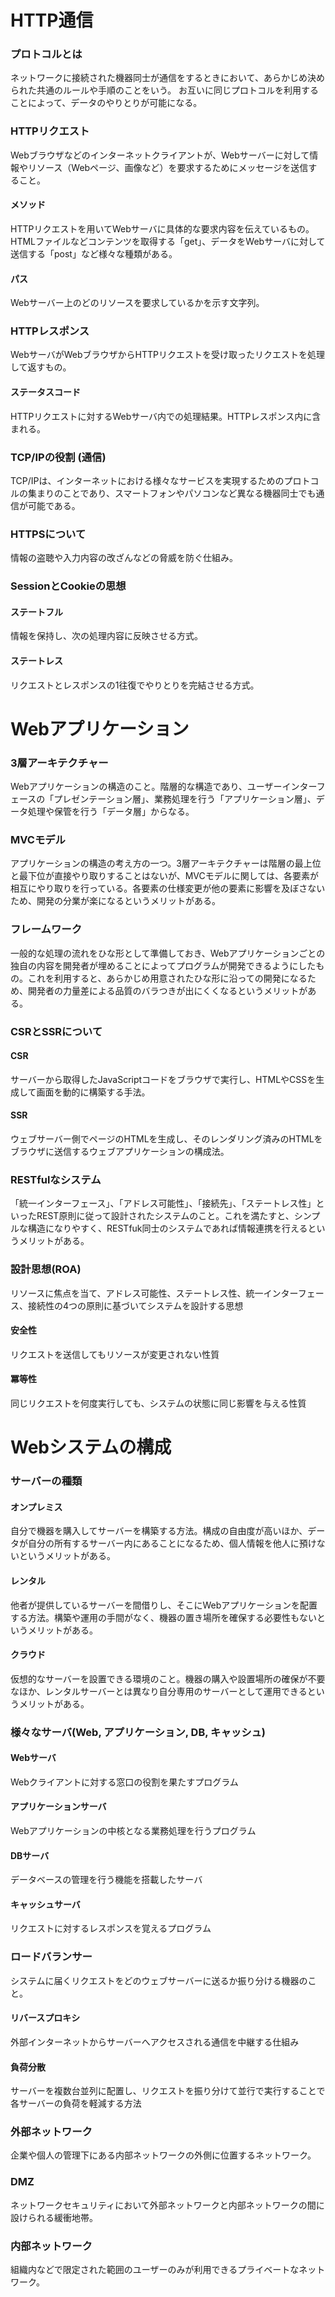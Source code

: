 # HTTP通信
### プロトコルとは
ネットワークに接続された機器同士が通信をするときにおいて、あらかじめ決められた共通のルールや手順のことをいう。
お互いに同じプロトコルを利用することによって、データのやりとりが可能になる。
### HTTPリクエスト
Webブラウザなどのインターネットクライアントが、Webサーバーに対して情報やリソース（Webページ、画像など）を要求するためにメッセージを送信すること。
#### メソッド
HTTPリクエストを用いてWebサーバに具体的な要求内容を伝えているもの。HTMLファイルなどコンテンツを取得する「get」、データをWebサーバに対して送信する「post」など様々な種類がある。
#### パス
Webサーバー上のどのリソースを要求しているかを示す文字列。
### HTTPレスポンス
WebサーバがWebブラウザからHTTPリクエストを受け取ったリクエストを処理して返すもの。
#### ステータスコード
HTTPリクエストに対するWebサーバ内での処理結果。HTTPレスポンス内に含まれる。
### TCP/IPの役割 (通信)
TCP/IPは、インターネットにおける様々なサービスを実現するためのプロトコルの集まりのことであり、スマートフォンやパソコンなど異なる機器同士でも通信が可能である。
### HTTPSについて
情報の盗聴や入力内容の改ざんなどの脅威を防ぐ仕組み。
### SessionとCookieの思想
#### ステートフル
情報を保持し、次の処理内容に反映させる方式。
#### ステートレス
リクエストとレスポンスの1往復でやりとりを完結させる方式。

# Webアプリケーション
### 3層アーキテクチャー
Webアプリケーションの構造のこと。階層的な構造であり、ユーザーインターフェースの「プレゼンテーション層」、業務処理を行う「アプリケーション層」、データ処理や保管を行う「データ層」からなる。
### MVCモデル
アプリケーションの構造の考え方の一つ。3層アーキテクチャーは階層の最上位と最下位が直接やり取りすることはないが、MVCモデルに関しては、各要素が相互にやり取りを行っている。各要素の仕様変更が他の要素に影響を及ぼさないため、開発の分業が楽になるというメリットがある。
### フレームワーク
一般的な処理の流れをひな形として準備しておき、Webアプリケーションごとの独自の内容を開発者が埋めることによってプログラムが開発できるようにしたもの。これを利用すると、あらかじめ用意されたひな形に沿っての開発になるため、開発者の力量差による品質のバラつきが出にくくなるというメリットがある。
### CSRとSSRについて
#### CSR
サーバーから取得したJavaScriptコードをブラウザで実行し、HTMLやCSSを生成して画面を動的に構築する手法。
#### SSR
ウェブサーバー側でページのHTMLを生成し、そのレンダリング済みのHTMLをブラウザに送信するウェブアプリケーションの構成法。
### RESTfulなシステム
「統一インターフェース」、「アドレス可能性」、「接続先」、「ステートレス性」といったREST原則に従って設計されたシステムのこと。これを満たすと、シンプルな構造になりやすく、RESTfuk同士のシステムであれば情報連携を行えるというメリットがある。
### 設計思想(ROA)
リソースに焦点を当て、アドレス可能性、ステートレス性、統一インターフェース、接続性の4つの原則に基づいてシステムを設計する思想
#### 安全性
リクエストを送信してもリソースが変更されない性質
#### 冪等性
同じリクエストを何度実行しても、システムの状態に同じ影響を与える性質

# Webシステムの構成
### サーバーの種類
#### オンプレミス
自分で機器を購入してサーバーを構築する方法。構成の自由度が高いほか、データが自分の所有するサーバー内にあることになるため、個人情報を他人に預けないというメリットがある。
#### レンタル
他者が提供しているサーバーを間借りし、そこにWebアプリケーションを配置する方法。構築や運用の手間がなく、機器の置き場所を確保する必要性もないというメリットがある。
#### クラウド
仮想的なサーバーを設置できる環境のこと。機器の購入や設置場所の確保が不要なほか、レンタルサーバーとは異なり自分専用のサーバーとして運用できるというメリットがある。
### 様々なサーバ(Web, アプリケーション, DB, キャッシュ)
#### Webサーバ
Webクライアントに対する窓口の役割を果たすプログラム
#### アプリケーションサーバ
Webアプリケーションの中核となる業務処理を行うプログラム
#### DBサーバ
データベースの管理を行う機能を搭載したサーバ
#### キャッシュサーバ
リクエストに対するレスポンスを覚えるプログラム
### ロードバランサー
システムに届くリクエストをどのウェブサーバーに送るか振り分ける機器のこと。
#### リバースプロキシ
外部インターネットからサーバーへアクセスされる通信を中継する仕組み
#### 負荷分散
サーバーを複数台並列に配置し、リクエストを振り分けて並行で実行することで各サーバーの負荷を軽減する方法
### 外部ネットワーク
企業や個人の管理下にある内部ネットワークの外側に位置するネットワーク。
### DMZ
ネットワークセキュリティにおいて外部ネットワークと内部ネットワークの間に設けられる緩衝地帯。
### 内部ネットワーク
組織内などで限定された範囲のユーザーのみが利用できるプライベートなネットワーク。
